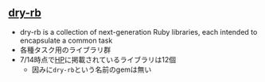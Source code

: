 ## [dry-rb](http://dry-rb.org/)

* dry-rb is a collection of next-generation Ruby libraries, each intended to encapsulate a common task
* 各種タスク用のライブラリ群
* 7/14時点で[HP](http://dry-rb.org/gems/)に掲載されているライブラリは12個
  * 因みに`dry-rb`という名前のgemは無い
